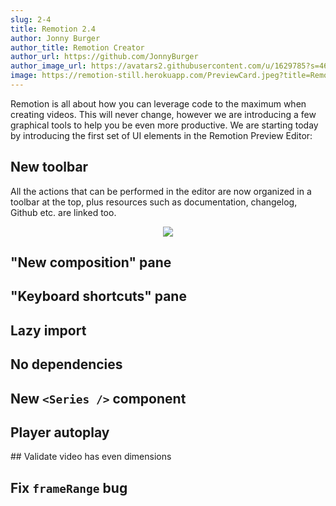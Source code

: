 ```yaml
---
slug: 2-4
title: Remotion 2.4
author: Jonny Burger
author_title: Remotion Creator
author_url: https://github.com/JonnyBurger
author_image_url: https://avatars2.githubusercontent.com/u/1629785?s=460&u=12eb94da6070d00fc924761ce06e3a428d01b7e9&v=4
image: https://remotion-still.herokuapp.com/PreviewCard.jpeg?title=Remotion%202.3&description=%3CStill%20/%3E%20component,%20renderStill()%20API,%20optimized%20editor%20and%20CLI,%20Server%20rendering%20template
---
```


Remotion is all about how you can leverage code to the maximum when creating videos. This will never change, however we are introducing a few graphical tools to help you be even more productive. We are starting today by introducing the first set of UI elements in the Remotion Preview Editor:

## New toolbar

All the actions that can be performed in the editor are now organized in a toolbar at the top, plus resources such as documentation, changelog, Github etc. are linked too.

<p align="center">
  <img src="/static/img/toolbar.gif" style={{maxWidth: 500}} />
</p>

## "New composition" pane

## "Keyboard shortcuts" pane

## Lazy import

## No dependencies

## New `<Series />` component

## Player autoplay

## Validate video has even dimensions

## Fix `frameRange` bug
